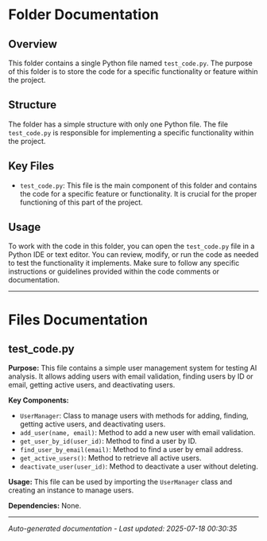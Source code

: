 # Folder Documentation

## Overview
This folder contains a single Python file named `test_code.py`. The purpose of this folder is to store the code for a specific functionality or feature within the project.

## Structure
The folder has a simple structure with only one Python file. The file `test_code.py` is responsible for implementing a specific functionality within the project.

## Key Files
- `test_code.py`: This file is the main component of this folder and contains the code for a specific feature or functionality. It is crucial for the proper functioning of this part of the project.

## Usage
To work with the code in this folder, you can open the `test_code.py` file in a Python IDE or text editor. You can review, modify, or run the code as needed to test the functionality it implements. Make sure to follow any specific instructions or guidelines provided within the code comments or documentation.

---

# Files Documentation

## test_code.py

**Purpose:** This file contains a simple user management system for testing AI analysis. It allows adding users with email validation, finding users by ID or email, getting active users, and deactivating users.

**Key Components:**
- `UserManager`: Class to manage users with methods for adding, finding, getting active users, and deactivating users.
- `add_user(name, email)`: Method to add a new user with email validation.
- `get_user_by_id(user_id)`: Method to find a user by ID.
- `find_user_by_email(email)`: Method to find a user by email address.
- `get_active_users()`: Method to retrieve all active users.
- `deactivate_user(user_id)`: Method to deactivate a user without deleting.

**Usage:** This file can be used by importing the `UserManager` class and creating an instance to manage users.

**Dependencies:** None.

---
*Auto-generated documentation - Last updated: 2025-07-18 00:30:35*
